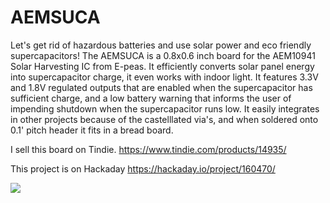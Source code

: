 # AEMSUCA
Let's get rid of hazardous batteries and use solar power and eco friendly supercapacitors! The AEMSUCA is a 0.8x0.6 inch board for the AEM10941 Solar Harvesting IC from E-peas. It efficiently converts solar panel energy into supercapacitor charge, it even works with indoor light. It features 3.3V and 1.8V regulated outputs that are enabled when the supercapacitor has sufficient charge, and a low battery warning that informs the user of impending shutdown when the supercapacitor runs low. It easily integrates in other projects because of the castelllated via's, and when soldered onto 0.1' pitch header it fits in a bread board.

I sell this board on Tindie. https://www.tindie.com/products/14935/

This project is on Hackaday https://hackaday.io/project/160470/

<img src="https://cdn.hackaday.io/images/5490141535144941507.jpg">
